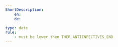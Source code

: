 ```yaml
---
ShortDescription: 
    en:
    de:

type: date
rule:
    - must be lower then THER_ANTIINFECTIVES_END
---
```

